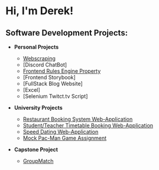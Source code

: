 <h1>Hi, I'm Derek! </h1>

<h2>Software Development Projects:</h2>

- <b>Personal Projects</b>
  - [Webscraping](githublink)
  - [Discord ChatBot]
  - [Frontend Rules Engine Property](https://github.com/Derekma1999/Software-Engineering-Task)
  - [Frontend Storybook]
  - [FullStack Blog Website]
  - [Excel]
  - [Selenium Twitct.tv Script]

- <b>University Projects</b>
  - [Restaurant Booking System Web-Application](https://github.com/This-is-Ben/SES1A)
  - [Student/Teacher Timetable Booking Web-Application](https://github.com/VP1996/SES-2B)
  - [Speed Dating Web-Application](https://github.com/anjalikalambe/date.io)
  - [Mock Pac-Man Game Assignment](https://github.com/Derekma1999/Assessment4)
 
- <b>Capstone Project</b>
  - [GroupMatch](https://github.com/GiorgioBaz/GroupMatch)


